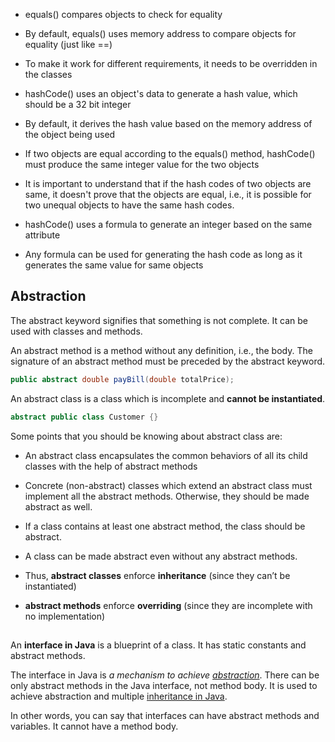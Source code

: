 
-   equals() compares objects to check for equality
    
-   By default, equals() uses memory address to compare objects for equality (just like ==)
    
-   To make it work for different requirements, it needs to be overridden in the classes

-   hashCode() uses an object's data to generate a hash value, which should be a 32 bit integer
    
-   By default, it derives the hash value based on the memory address of the object being used
    
-   If two objects are equal according to the equals() method, hashCode() must produce the same integer value for the two objects
    
-   It is important to understand that if the hash codes of two objects are same, it doesn't prove that the objects are equal, i.e., it is possible for two unequal objects to have the same hash codes. 
    
-   hashCode() uses a formula to generate an integer based on the same attribute
    
-   Any formula can be used for generating the hash code as long as it generates the same value for same objects

## Abstraction

The abstract keyword signifies that something is not complete. It can be used with classes and methods.

An abstract method is a method without any definition, i.e., the body. The signature of an abstract method must be preceded by the abstract keyword.

```java
public abstract double payBill(double totalPrice);
```

An abstract class is a class which is incomplete and **cannot be instantiated**.

```java
abstract public class Customer {}

```
Some points that you should be knowing about abstract class are:

-   An abstract class encapsulates the common behaviors of all its child classes with the help of abstract methods
    
-   Concrete (non-abstract) classes which extend an abstract class must implement all the abstract methods. Otherwise, they should be made abstract as well.
    
-   If a class contains at least one abstract method, the class should be abstract.
    
-   A class can be made abstract even without any abstract methods.

- Thus, **abstract classes** enforce **inheritance** (since they can’t be instantiated)

- **abstract methods** enforce **overriding** (since they are incomplete with no implementation)


## 

An **interface in Java** is a blueprint of a class. It has static constants and abstract methods.

The interface in Java is _a mechanism to achieve [abstraction](https://www.javatpoint.com/abstract-class-in-java)_. There can be only abstract methods in the Java interface, not method body. It is used to achieve abstraction and multiple [inheritance in Java](https://www.javatpoint.com/inheritance-in-java).

In other words, you can say that interfaces can have abstract methods and variables. It cannot have a method body.